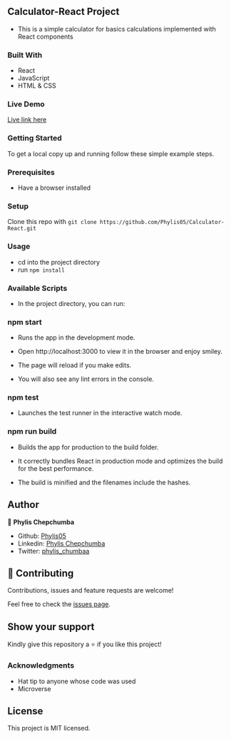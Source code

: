 ## Calculator-React Project
- This is a simple calculator for basics calculations implemented with React components


### Built With
- React
- JavaScript
- HTML & CSS

### Live Demo
[Live link here](https://phyl-calc-app.herokuapp.com/)

### Getting Started
To get a local copy up and running follow these simple example steps.

### Prerequisites
- Have a browser installed

### Setup
Clone this repo with `git clone https://github.com/Phylis05/Calculator-React.git`

### Usage
- cd into the project directory
- run `npm install`

### Available Scripts
- In the project directory, you can run: 
### npm start
- Runs the app in the development mode.
- Open http://localhost:3000 to view it in the browser and enjoy smiley.

- The page will reload if you make edits.
- You will also see any lint errors in the console.

### npm test
- Launches the test runner in the interactive watch mode.

### npm run build
- Builds the app for production to the build folder.
- It correctly bundles React in production mode and optimizes the build for the best performance.

- The build is minified and the filenames include the hashes.

## Author

👤 **Phylis Chepchumba**

- Github: [Phylis05](https://github.com/phylis05)
- Linkedin: [Phylis Chepchumba](https://linkedin.com/phylis-chepchumba)
- Twitter: [phylis_chumbaa](https://twitter.com/phylis_chumbaa)

## 🤝 Contributing

Contributions, issues and feature requests are welcome!

Feel free to check the [issues page](https://github.com/Phylis05/Calculator-React/issues).

## Show your support

Kindly give this repository a ⭐️ if you like this project!

### Acknowledgments
- Hat tip to anyone whose code was used
- Microverse

## License
This project is MIT licensed.
